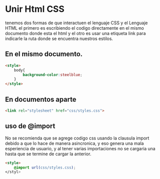 # Unir Html CSS

tenemos dos formas de que interactuen el lenguaje CSS y el Lenguaje HTML el primero es escribiendo el codigo directamente en el mismo documento donde esta el html y el otro es usar una etiqueta link para indicarle la ruta donde se encuentra nuestros estilos.

## En el mismo documento.

```Html
<style>
    body{
        background-color:steelblue;
    }
</style>
```

## En documentos aparte

```Html
<link rel="stylesheet" href="css/styles.css">
```
## uso de @import 

No se recomienda que se agrege codigo css usando la clausula import debido a que lo hace de manera asincronica, y eso genera una mala esperiencia de usuario, y al tener varias importaciones no se cargaria una hasta que se termine de cargar la anterior.

```Html
<style>
    @import url(css/styles.css);
</styl>
```
